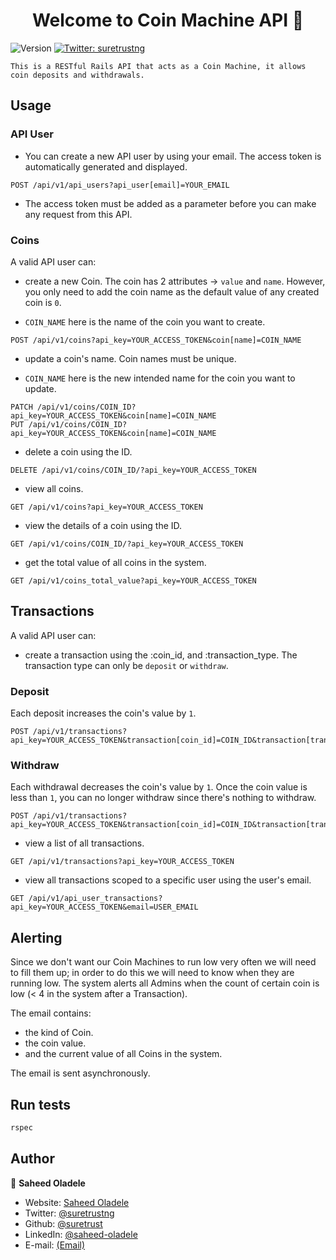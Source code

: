 <h1 align="center">Welcome to Coin Machine API 👋</h1>
<p>
  <img alt="Version" src="https://img.shields.io/badge/version-0.1.0-blue.svg?cacheSeconds=2592000" />
  <a href="https://twitter.com/suretrustng" target="_blank">
    <img alt="Twitter: suretrustng" src="https://img.shields.io/twitter/follow/suretrustng.svg?style=social" />
  </a>
</p>

    This is a RESTful Rails API that acts as a Coin Machine, it allows coin deposits and withdrawals.

## Usage

### API User

- You can create a new API user by using your email. The access token is automatically generated and displayed.

```
POST /api/v1/api_users?api_user[email]=YOUR_EMAIL
```

- The access token must be added as a parameter before you can make any request from this API.

### Coins

A valid API user can:

- create a new Coin. The coin has 2 attributes -> `value` and `name`. However, you only need to add the coin name as the default value of any created coin is `0`.

- `COIN_NAME` here is the name of the coin you want to create.

```
POST /api/v1/coins?api_key=YOUR_ACCESS_TOKEN&coin[name]=COIN_NAME
```

- update a coin's name. Coin names must be unique.

- `COIN_NAME` here is the new intended name for the coin you want to update.

```
PATCH /api/v1/coins/COIN_ID?api_key=YOUR_ACCESS_TOKEN&coin[name]=COIN_NAME
PUT /api/v1/coins/COIN_ID?api_key=YOUR_ACCESS_TOKEN&coin[name]=COIN_NAME
```

- delete a coin using the ID.

```
DELETE /api/v1/coins/COIN_ID/?api_key=YOUR_ACCESS_TOKEN
```

- view all coins.

```
GET /api/v1/coins?api_key=YOUR_ACCESS_TOKEN
```

- view the details of a coin using the ID.

```
GET /api/v1/coins/COIN_ID/?api_key=YOUR_ACCESS_TOKEN
```

- get the total value of all coins in the system.

```
GET /api/v1/coins_total_value?api_key=YOUR_ACCESS_TOKEN
```

## Transactions

A valid API user can:

- create a transaction using the :coin_id, and :transaction_type. The transaction type can only be `deposit` or `withdraw`.

### Deposit

Each deposit increases the coin's value by `1`.

```
POST /api/v1/transactions?api_key=YOUR_ACCESS_TOKEN&transaction[coin_id]=COIN_ID&transaction[transaction_type]=deposit
```

### Withdraw

Each withdrawal decreases the coin's value by `1`. Once the coin value is less than `1`, you can no longer withdraw since there's nothing to withdraw.

```
POST /api/v1/transactions?api_key=YOUR_ACCESS_TOKEN&transaction[coin_id]=COIN_ID&transaction[transaction_type]=withdraw
```

- view a list of all transactions.

```
GET /api/v1/transactions?api_key=YOUR_ACCESS_TOKEN
```

- view all transactions scoped to a specific user using the user's email.

```
GET /api/v1/api_user_transactions?api_key=YOUR_ACCESS_TOKEN&email=USER_EMAIL
```

## Alerting

Since we don't want our Coin Machines to run low very often we will need to fill them up; in order to do this we will need to know when they are running low. The system alerts all Admins when the count of certain coin is low (< 4 in the system after a Transaction).

The email contains:
- the kind of Coin.
- the coin value.
- and the current value of all Coins in the system.

The email is sent asynchronously.

## Run tests

```sh
rspec
```

## Author

👤 **Saheed Oladele**

- Website: [Saheed Oladele](https://saheedoladele.com)
- Twitter: [@suretrustng](https://twitter.com/suretrustng)
- Github: [@suretrust](https://github.com/suretrust)
- LinkedIn: [@saheed-oladele](https://linkedin.com/in/saheed-oladele)
- E-mail: [(Email)](mailto:saholadele@gmail.com)
